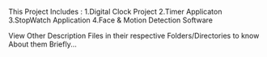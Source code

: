 This Project Includes :
1.Digital Clock Project
2.Timer Applicaton
3.StopWatch Application
4.Face & Motion Detection Software

View Other Description Files in their respective Folders/Directories to know About them Briefly...
